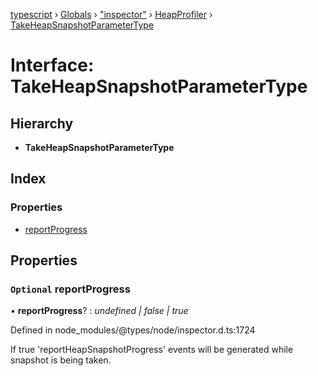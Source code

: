 [typescript](../README.md) › [Globals](../globals.md) › ["inspector"](../modules/_inspector_.md) › [HeapProfiler](../modules/_inspector_.heapprofiler.md) › [TakeHeapSnapshotParameterType](_inspector_.heapprofiler.takeheapsnapshotparametertype.md)

# Interface: TakeHeapSnapshotParameterType

## Hierarchy

* **TakeHeapSnapshotParameterType**

## Index

### Properties

* [reportProgress](_inspector_.heapprofiler.takeheapsnapshotparametertype.md#optional-reportprogress)

## Properties

### `Optional` reportProgress

• **reportProgress**? : *undefined | false | true*

Defined in node_modules/@types/node/inspector.d.ts:1724

If true 'reportHeapSnapshotProgress' events will be generated while snapshot is being taken.
